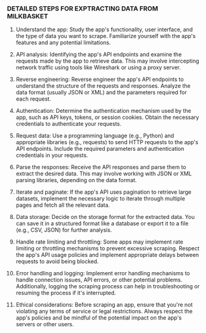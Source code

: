 ### DETAILED STEPS FOR EXPTRACTING DATA FROM MILKBASKET

1) Understand the app: Study the app's functionality, user interface, and the type of data you want to scrape. Familiarize yourself with the app's features and any potential limitations.

2) API analysis: Identifying the app's API endpoints and examine the requests made by the app to retrieve data. This may involve intercepting network traffic using tools like Wireshark or using a proxy server.

3) Reverse engineering: Reverse engineer the app's API endpoints to understand the structure of the requests and responses. Analyze the data format (usually JSON or XML) and the parameters required for each request.

4) Authentication: Determine the authentication mechanism used by the app, such as API keys, tokens, or session cookies. Obtain the necessary credentials to authenticate your requests.

5) Request data: Use a programming language (e.g., Python) and appropriate libraries (e.g., requests) to send HTTP requests to the app's API endpoints. Include the required parameters and authentication credentials in your requests.

6) Parse the responses: Receive the API responses and parse them to extract the desired data. This may involve working with JSON or XML parsing libraries, depending on the data format.

7) Iterate and paginate: If the app's API uses pagination to retrieve large datasets, implement the necessary logic to iterate through multiple pages and fetch all the relevant data.

8) Data storage: Decide on the storage format for the extracted data. You can save it in a structured format like a database or export it to a file (e.g., CSV, JSON) for further analysis.

9) Handle rate limiting and throttling: Some apps may implement rate limiting or throttling mechanisms to prevent excessive scraping. Respect the app's API usage policies and implement appropriate delays between requests to avoid being blocked.

10) Error handling and logging: Implement error handling mechanisms to handle connection issues, API errors, or other potential problems. Additionally, logging the scraping process can help in troubleshooting or resuming the process if it's interrupted.

11) Ethical considerations: Before scraping an app, ensure that you're not violating any terms of service or legal restrictions. Always respect the app's policies and be mindful of the potential impact on the app's servers or other users.

